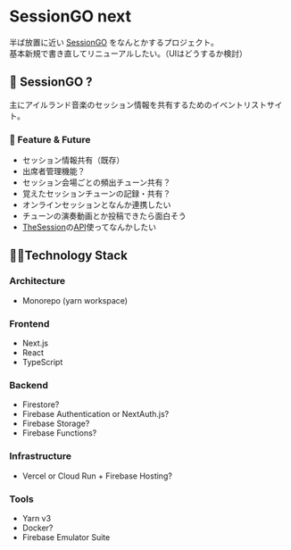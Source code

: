 # SessionGO next

半ば放置に近い [SessionGO](https://sessiongo.com) をなんとかするプロジェクト。  
基本新規で書き直してリニューアルしたい。（UIはどうするか検討）

## 🎻 SessionGO ?

主にアイルランド音楽のセッション情報を共有するためのイベントリストサイト。  

### 💭 Feature & Future

- セッション情報共有（既存）
- 出席者管理機能？
- セッション会場ごとの頻出チューン共有？
- 覚えたセッションチューンの記録・共有？
- オンラインセッションとなんか連携したい
- チューンの演奏動画とか投稿できたら面白そう
- [TheSession](https://thesession.org/)の[API](https://thesession.org/api)使ってなんかしたい

## 👨‍💻Technology Stack

### Architecture
- Monorepo (yarn workspace)

### Frontend
- Next.js
- React
- TypeScript

### Backend
- Firestore?
- Firebase Authentication or NextAuth.js?
- Firebase Storage?
- Firebase Functions?

### Infrastructure

- Vercel or Cloud Run + Firebase Hosting?

### Tools

- Yarn v3
- Docker?
- Firebase Emulator Suite